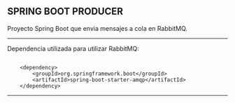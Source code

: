 SPRING BOOT PRODUCER
----------------------------------------------------------------------------------------------------

Proyecto Spring Boot que envia mensajes a cola en RabbitMQ.


----------------------------------------------------------------------------------------------------

Dependencia utilizada para utilizar RabbitMQ:

```

	<dependency>
		<groupId>org.springframework.boot</groupId>
		<artifactId>spring-boot-starter-amqp</artifactId>
	</dependency>

```

----------------------------------------------------------------------------------------------------

